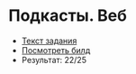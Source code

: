 # Подкасты. Веб

* [Текст задания](https://vk.com/@tech-task-donations-web)
* [Посмотреть билд](https://qulaz.github.io/vk_vesdecode/podcasts.web/)
* Результат: 22/25
